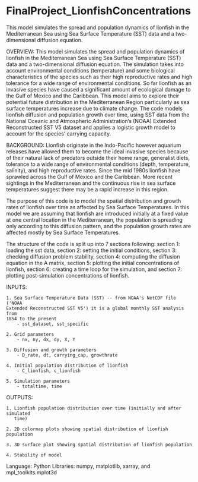 # FinalProject_LionfishConcentrations
This model simulates the spread and population dynamics of lionfish in the Mediterranean Sea using Sea Surface Temperature (SST) data and a two-dimensional diffusion equation. 

OVERVIEW: 
This model simulates the spread and population dynamics of lionfish in the Mediterranean Sea using Sea Surface Temperature (SST) data and a two-dimensional diffusion equation. The simulation takes into account environmental conditions (temperature) and some biological characteristics of the species such as their high reproductive rates and high tolerance for a wide range of environmental conditions. 
So far lionfish as an invasive species have caused a significant amount of ecological damage to the Gulf of Mexico and the Caribbean. This model aims to explore their potential future distribution in the Mediterranean Region particularly as sea surface temperatures increase due to climate change. 
The code models lionfish diffusion and population growth over time, using SST data from the National Oceanic and Atmospheric Administration’s (NOAA) Extended Reconstructed SST V5 dataset and applies a logistic growth model to account for the species’ carrying capacity. 

BACKGROUND: 
Lionfish originate in the Indo-Pacific however aquarium releases have allowed them to become the ideal invasive species because of their natural lack of predators outside their home range, generalist diets, tolerance to a wide range of environmental conditions (depth, temperature, salinity), and high reproductive rates. Since the mid 1980s lionfish have sprawled across the Gulf of Mexico and the Caribbean. More recent sightings in the Mediterranean and the continuous rise in sea surface temperatures suggest there may be a rapid increase in this region. 

The purpose of this code is to model the spatial distribution and growth rates of lionfish over time as affected by Sea Surface Temperatures. In this model we are assuming that lionfish are introduced initially at a fixed value at one central location in the Mediterranean, the population is spreading only according to this diffusion pattern, and the population growth rates are affected  mostly by Sea Surface Temperatures. 

The structure of the code is split up into 7 sections following: section 1: loading the sst data, section 2: setting the initial conditions, section 3: checking diffusion problem stability, section 4: computing the diffusion equation in the A matrix, section 5: plotting the initial concentrations of lionfish, section 6: creating a time loop for the simulation, and section 7: plotting post-simulation concentrations of lionfish. 

INPUTS:
  
    1. Sea Surface Temperature Data (SST) -- from NOAA's NetCDF file ('NOAA 
    Extended Reconstructed SST V5') it is a global monthly SST analysis from 
    1854 to the present 
        - sst_dataset, sst_specific
    
    2. Grid parameters 
        - nx, ny, dx, dy, X, Y
    
    3. Diffusion and growth parameters 
        - D_rate, dt, carrying_cap, growthrate
    
    4. Initial population distribution of lionfish 
        - C_lionfish, c_lionfish
        
    5. Simulation parameters 
        - totaltime, time

OUTPUTS:
    
    1. Lionfish population distribution over time (initially and after simulated
       time)
    
    2. 2D colormap plots showing spatial distribution of lionfish population 
    
    3. 3D surface plot showing spatial distribution of lionfish population 
    
    4. Stability of model 

Language: Python 
Libraries: numpy, matplotlib, xarray, and  mpl_toolkits.mplot3d

